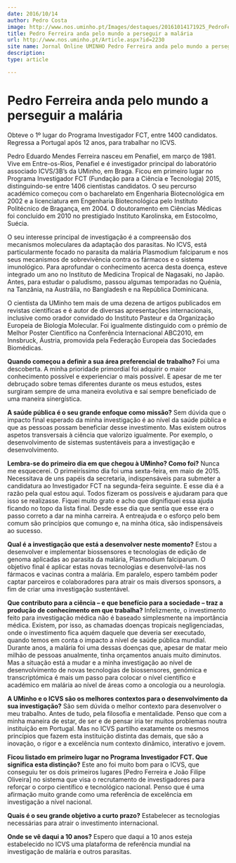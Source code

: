 ```yaml
---
date: 2016/10/14
author: Pedro Costa
image: http://www.nos.uminho.pt/Images/destaques/20161014171925_PedroFerreirafotodeOctvioPassos.jpg
title: Pedro Ferreira anda pelo mundo a perseguir a malária
url: http://www.nos.uminho.pt/Article.aspx?id=2230
site name: Jornal Online UMINHO Pedro Ferreira anda pelo mundo a perseguir a malária
description: 
type: article

---
```

# Pedro Ferreira anda pelo mundo a perseguir a malária




Obteve o 1º lugar do Programa Investigador FCT, entre 1400 candidatos. Regressa a Portugal após 12 anos, para trabalhar no ICVS.

Pedro Eduardo Mendes Ferreira nasceu em Penafiel, em março de 1981. Vive em Entre-os-Rios, Penafiel e é investigador principal do laboratório associado ICVS/3B’s da UMinho, em Braga. Ficou em primeiro lugar no Programa Investigador FCT (Fundação para a Ciência e Tecnologia) 2015, distinguindo-se entre 1406 cientistas candidatos. O seu percurso académico começou com o bacharelato em Engenharia Biotecnológica em 2002 e a licenciatura em Engenharia Biotecnológica pelo Instituto Politécnico de Bragança, em 2004. O doutoramento em Ciências Médicas foi concluído em 2010 no prestigiado Instituto Karolinska, em Estocolmo, Suécia.

O seu interesse principal de investigação é a compreensão dos mecanismos moleculares da adaptação dos parasitas. No ICVS, está particularmente focado no parasita da malária Plasmodium falciparum e nos seus mecanismos de sobrevivência contra os fármacos e o sistema imunológico. Para aprofundar o conhecimento acerca desta doença, esteve integrado um ano no Instituto de Medicina Tropical de Nagasaki, no Japão. Antes, para estudar o paludismo, passou algumas temporadas no Quénia, na Tanzânia, na Austrália, no Bangladesh e na República Dominicana. 

O cientista da UMinho tem mais de uma dezena de artigos publicados em revistas científicas e é autor de diversas apresentações internacionais, inclusive como orador convidado do Instituto Pasteur e da Organização Europeia de Biologia Molecular. Foi igualmente distinguido com o prémio de Melhor Poster Científico na Conferência Internacional ABC2010, em Innsbruck, Áustria, promovida pela Federação Europeia das Sociedades Biomédicas.


**Quando começou a definir a sua área preferencial de trabalho?** 
Foi uma descoberta. A minha prioridade primordial foi adquirir o maior conhecimento possível e experienciar o mais possível. E apesar de me ter debruçado sobre temas diferentes durante os meus estudos, estes surgiram sempre de uma maneira evolutiva e saí sempre beneficiado de uma maneira sinergística.

**A saúde pública é o seu grande enfoque como missão?** 
Sem dúvida que o impacto final esperado da minha investigação é ao nível da saúde pública e que as pessoas possam beneficiar desse investimento. Mas existem outros aspetos transversais à ciência que valorizo igualmente. Por exemplo, o desenvolvimento de sistemas sustentáveis para a investigação e desenvolvimento.

**Lembra-se do primeiro dia em que chegou à UMinho? Como foi?** 
Nunca me esquecerei. O primeiríssimo dia foi uma sexta-feira, em maio de 2015. Necessitava de uns papéis da secretaria, indispensáveis para submeter a candidatura ao Investigador FCT na segunda-feira seguinte. E esse dia é a razão pela qual estou aqui. Todos fizeram os possíveis e ajudaram para que isso se realizasse. Fiquei muito grato e acho que dignifiquei essa ajuda ficando no topo da lista final. Desde esse dia que sentia que esse era o passo correto a dar na minha carreira. A entreajuda e o esforço pelo bem comum são princípios que comungo e, na minha ótica, são indispensáveis ao sucesso.

**Qual é a investigação que está a desenvolver neste momento?** 
Estou a desenvolver e implementar biossensores e tecnologias de edição de genoma aplicadas ao parasita da malária, Plasmodium falciparum. O objetivo final é aplicar estas novas tecnologias e desenvolvê-las nos fármacos e vacinas contra a malária. Em paralelo, espero também poder captar parceiros e colaboradores para atrair os mais diversos sponsors, a fim de criar uma investigação sustentável. 

**Que contributo para a ciência – e que benefício para a sociedade – traz a produção de conhecimento em que trabalha?** 
Infelizmente, o investimento feito para investigação médica não é baseado simplesmente na importância médica. Existem, por isso, as chamadas doenças tropicais negligenciadas, onde o investimento fica aquém daquele que deveria ser executado, quando temos em conta o impacto a nível de saúde pública mundial. Durante anos, a malária foi uma dessas doenças que, apesar de matar meio milhão de pessoas anualmente, tinha orçamentos anuais muito diminutos. Mas a situação está a mudar e a minha investigação ao nível de desenvolvimento de novas tecnologias de biossensores, genómica e transcriptómica é mais um passo para colocar o nível científico e académico em malária ao nível de áreas como a oncologia ou a neurologia.

**A UMinho e o ICVS são os melhores contextos para o desenvolvimento da sua investigação?** 
São sem dúvida o melhor contexto para desenvolver o meu trabalho. Antes de tudo, pela filosofia e mentalidade. Penso que com a minha maneira de estar, de ser e de pensar iria ter muitos problemas noutra instituição em Portugal. Mas no ICVS partilho exatamente os mesmos princípios que fazem esta instituição distinta das demais, que são a inovação, o rigor e a excelência num contexto dinâmico, interativo e jovem.

**Ficou listado em primeiro lugar no Programa Investigador FCT. Que significa esta distinção?** 
Este ano foi muito bom para o ICVS, que conseguiu ter os dois primeiros lugares [Pedro Ferreira e João Filipe Oliveira] no sistema que visa o recrutamento de investigadores para reforçar o corpo científico e tecnológico nacional. Penso que é uma afirmação muito grande como uma referência de excelência em investigação a nível nacional.

**Quais é o seu grande objetivo a curto prazo?** 
Estabelecer as tecnologias necessárias para atrair o investimento internacional.

**Onde se vê daqui a 10 anos?** 
Espero que daqui a 10 anos esteja estabelecido no ICVS uma plataforma de referência mundial na investigação de malária e outros parasitas.
